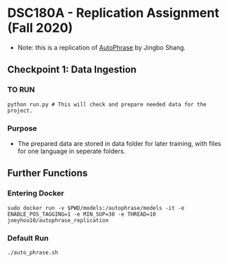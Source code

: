# DSC180A - Replication Assignment (Fall 2020)
- Note: this is a replication of [AutoPhrase](https://github.com/shangjingbo1226/AutoPhrase) by Jingbo Shang.

## Checkpoint 1: Data Ingestion

### TO RUN
```
python run.py # This will check and prepare needed data for the project.
```

### Purpose
- The prepared data are stored in data folder for later training, with files for one language in seperate folders.


## Further Functions

### Entering Docker
```
sudo docker run -v $PWD/models:/autophrase/models -it -e ENABLE_POS_TAGGING=1 -e MIN_SUP=30 -e THREAD=10 joeyhou10/autophrase_replication
```

### Default Run
```
./auto_phrase.sh
```